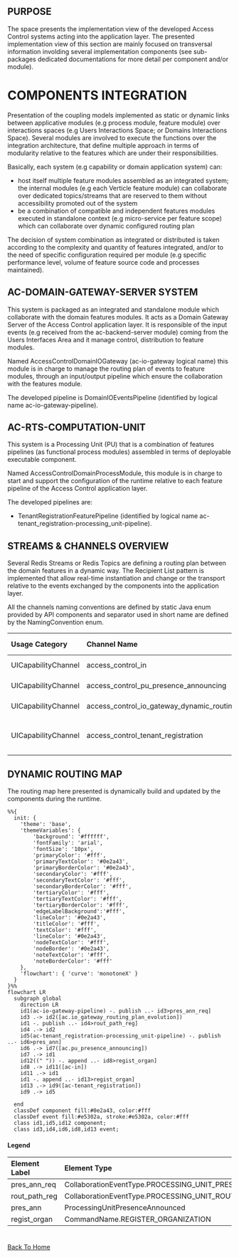 ## PURPOSE
The space presents the implementation view of the developed Access Control systems acting into the application layer.
The presented implementation view of this section are mainly focused on transversal information involding several implementation components (see sub-packages dedicated documentations for more detail per component and/or module).

# COMPONENTS INTEGRATION
Presentation of the coupling models implemented as static or dynamic links between applicative modules (e.g process module, feature module) over interactions spaces (e.g Users Interactions Space; or Domains Interactions Space).
Several modules are involved to execute the functions over the integration architecture, that define multiple approach in terms of modularity relative to the features which are under their responsibilities.

Basically, each system (e.g capability or domain application system) can:
- host itself multiple feature modules assembled as an integrated system; the internal modules (e.g each Verticle feature module) can collaborate over dedicated topics/streams that are reserved to them without accessibility promoted out of the system
- be a combination of compatible and independent features modules executed in standalone context (e.g micro-service per feature scope) which can collaborate over dynamic configured routing plan

The decision of system combination as integrated or distributed is taken according to the complexity and quantity of features integrated, and/or to the need of specific configuration required per module (e.g specific performance level, volume of feature source code and processes maintained).

## AC-DOMAIN-GATEWAY-SERVER SYSTEM
This system is packaged as an integrated and standalone module which collaborate with the domain features modules. It acts as a Domain Gateway Server of the Access Control application layer.
It is responsible of the input events (e.g received from the ac-backend-server module) coming from the Users Interfaces Area and it manage control, distribution to feature modules.

Named AccessControlDomainIOGateway (ac-io-gateway logical name) this module is in charge to manage the routing plan of events to feature modules, through an input/output pipeline which ensure the collaboration with the features module.

The developed pipeline is DomainIOEventsPipeline (identified by logical name ac-io-gateway-pipeline).

## AC-RTS-COMPUTATION-UNIT
This system is a Processing Unit (PU) that is a combination of features pipelines (as functional process modules) assembled in terms of deployable executable component.

Named AccessControlDomainProcessModule, this module is in charge to start and support the configuration of the runtime relative to each feature pipeline of the Access Control application layer.

The developed pipelines are:
- TenantRegistrationFeaturePipeline (identified by logical name ac-tenant_registration-processing_unit-pipeline).

## STREAMS & CHANNELS OVERVIEW
Several Redis Streams or Redis Topics are defining a routing plan between the domain features in a dynamic way. The Recipient List pattern is implemented that allow real-time instantiation and change or the transport relative to the events exchanged by the components into the application layer.

All the channels naming conventions are defined by static Java enum provided by API components and separator used in short name are defined by the NamingConvention enum.

|Usage Category|Channel Name|Short Name|Channel Type|Supported Event Types|Ownership|
|:--|:--|:--|:--|:--|:--|
|UICapabilityChannel|access_control_in|ac-in|Redis Stream|Command(CommandName.REGISTER_ORGANIZATION)|ac-io-gateway-pipeline|
|UICapabilityChannel|access_control_pu_presence_announcing|ac.pu_presence_announcing|Redis Topic|DomainEvent(ProcessingUnitPresenceAnnounced)|ac-io-gateway-pipeline|
|UICapabilityChannel|access_control_io_gateway_dynamic_routing_plan_evolution|ac.io_gateway_routing_plan_evolution|Redis Topic|Command(CollaborationEventType.PROCESSING_UNIT_PRESENCE_ANNOUNCE_REQUESTED), DomainEvent(CollaborationEventType.PROCESSING_UNIT_ROUTING_PATHS_REGISTERED)|ac-io-gateway-pipeline|
|UICapabilityChannel|access_control_tenant_registration|ac-tenant_registration|Redis Stream|Command(CommandName.REGISTER_ORGANIZATION)|ac-tenant_registration-processing_unit-pipeline|

## DYNAMIC ROUTING MAP
The routing map here presented is dynamically build and updated by the components during the runtime.

```mermaid
%%{
  init: {
    'theme': 'base',
    'themeVariables': {
        'background': '#ffffff',
        'fontFamily': 'arial',
        'fontSize': '10px',
        'primaryColor': '#fff',
        'primaryTextColor': '#0e2a43',
        'primaryBorderColor': '#0e2a43',
        'secondaryColor': '#fff',
        'secondaryTextColor': '#fff',
        'secondaryBorderColor': '#fff',
        'tertiaryColor': '#fff',
        'tertiaryTextColor': '#fff',
        'tertiaryBorderColor': '#fff',
        'edgeLabelBackground':'#fff',
        'lineColor': '#0e2a43',
        'titleColor': '#fff',
        'textColor': '#fff',
        'lineColor': '#0e2a43',
        'nodeTextColor': '#fff',
        'nodeBorder': '#0e2a43',
        'noteTextColor': '#fff',
        'noteBorderColor': '#fff'
    },
    'flowchart': { 'curve': 'monotoneX' }
  }
}%%
flowchart LR
  subgraph global
    direction LR
    id1(ac-io-gateway-pipeline) -. publish ..- id3>pres_ann_req]
    id3 .-> id2([ac.io_gateway_routing_plan_evolution])
    id1 -. publish ..- id4>rout_path_reg]
    id4 .-> id2
    id5(ac-tenant_registration-processing_unit-pipeline) -. publish ..- id6>pres_ann]
    id6 .-> id7([ac.pu_presence_announcing])
    id7 .-> id1
    id12((" ")) -. append ..- id8>regist_organ]
    id8 .-> id11([ac-in])
    id11 .-> id1
    id1 -. append ..- id13>regist_organ]
    id13 .-> id9([ac-tenant_registration])
    id9 .-> id5
    
  end
  classDef component fill:#0e2a43, color:#fff
  classDef event fill:#e5302a, stroke:#e5302a, color:#fff
  class id1,id5,id12 component;
  class id3,id4,id6,id8,id13 event;

```

#### Legend
|Element Label|Element Type|
|:--|:--|
|pres_ann_req|CollaborationEventType.PROCESSING_UNIT_PRESENCE_ANNOUNCE_REQUESTED|
|rout_path_reg|CollaborationEventType.PROCESSING_UNIT_ROUTING_PATHS_REGISTERED|
|pres_ann|ProcessingUnitPresenceAnnounced|
|regist_organ|CommandName.REGISTER_ORGANIZATION|

#
[Back To Home](/README.md)
